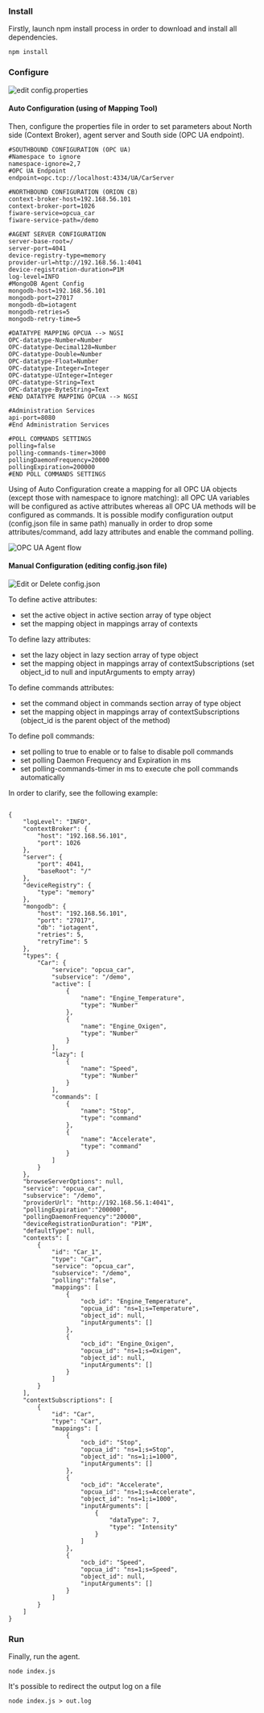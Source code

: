 ### Install 
Firstly, launch npm install process in order to download and install all dependencies.
```
npm install
```
### Configure
![edit config.properties](https://github.com/Engineering-Research-and-Development/iotagent-opcua/blob/master/doc/manuals/images/OPC%20UA%20agent%20flow%20chart_1.png)

#### Auto Configuration (using of Mapping Tool)
Then, configure the properties file in order to set parameters about North side (Context Broker), agent server and South side (OPC UA endpoint).
```
#SOUTHBOUND CONFIGURATION (OPC UA)
#Namespace to ignore
namespace-ignore=2,7
#OPC UA Endpoint
endpoint=opc.tcp://localhost:4334/UA/CarServer

#NORTHBOUND CONFIGURATION (ORION CB)
context-broker-host=192.168.56.101
context-broker-port=1026
fiware-service=opcua_car
fiware-service-path=/demo

#AGENT SERVER CONFIGURATION
server-base-root=/
server-port=4041
device-registry-type=memory
provider-url=http://192.168.56.1:4041
device-registration-duration=P1M
log-level=INFO
#MongoDB Agent Config
mongodb-host=192.168.56.101
mongodb-port=27017
mongodb-db=iotagent
mongodb-retries=5
mongodb-retry-time=5

#DATATYPE MAPPING OPCUA --> NGSI
OPC-datatype-Number=Number
OPC-datatype-Decimal128=Number
OPC-datatype-Double=Number
OPC-datatype-Float=Number
OPC-datatype-Integer=Integer
OPC-datatype-UInteger=Integer
OPC-datatype-String=Text
OPC-datatype-ByteString=Text
#END DATATYPE MAPPING OPCUA --> NGSI

#Administration Services
api-port=8080
#End Administration Services

#POLL COMMANDS SETTINGS
polling=false
polling-commands-timer=3000
pollingDaemonFrequency=20000
pollingExpiration=200000
#END POLL COMMANDS SETTINGS

```
Using of Auto Configuration create a mapping for all OPC UA objects (except those with namespace to ignore matching): all OPC UA variables will be configured as active attributes whereas all OPC UA methods will be configured as commands. It is possible modify configuration output (config.json file in same path) manually in order to drop some attributes/command, add lazy attributes and enable the command polling. 

![OPC UA Agent flow](https://github.com/Engineering-Research-and-Development/iotagent-opcua/blob/master/doc/manuals/images/OPC%20UA%20agent%20flow%20chart_3.png)

#### Manual Configuration (editing config.json file)
![Edit or Delete config.json](https://github.com/Engineering-Research-and-Development/iotagent-opcua/blob/master/doc/manuals/images/OPC%20UA%20agent%20flow%20chart_4.png)

To define active attributes:
* set the active object in active section array of type object
* set the mapping object in mappings array of contexts

To define lazy attributes:
* set the lazy object in lazy section array of type object
* set the mapping object in mappings array of contextSubscriptions (set object_id to null and inputArguments to empty array)

To define commands attributes:
* set the command object in commands section array of type object
* set the mapping object in mappings array of contextSubscriptions (object_id is the parent object of the method)

To define poll commands:
* set polling to true to enable or to false to disable poll commands
* set polling Daemon Frequency and Expiration in ms
* set polling-commands-timer in ms to execute che poll commands automatically


In order to clarify, see the following example:

```

{
    "logLevel": "INFO",
    "contextBroker": {
        "host": "192.168.56.101",
        "port": 1026
    },
    "server": {
        "port": 4041,
        "baseRoot": "/"
    },
    "deviceRegistry": {
        "type": "memory"
    },
    "mongodb": {
        "host": "192.168.56.101",
        "port": "27017",
        "db": "iotagent",
        "retries": 5,
        "retryTime": 5
    },
    "types": {
        "Car": {
            "service": "opcua_car",
            "subservice": "/demo",
            "active": [
                {
                    "name": "Engine_Temperature",
                    "type": "Number"
                },
                {
                    "name": "Engine_Oxigen",
                    "type": "Number"
                }
            ],
            "lazy": [
            	{
                    "name": "Speed",
                    "type": "Number"
                }
            ],
            "commands": [
                {
                    "name": "Stop",
                    "type": "command"
                },
                {
                    "name": "Accelerate",
                    "type": "command"
                }
            ]
        }
    },
    "browseServerOptions": null,
    "service": "opcua_car",
    "subservice": "/demo",
    "providerUrl": "http://192.168.56.1:4041",
    "pollingExpiration":"200000",
    "pollingDaemonFrequency":"20000",
    "deviceRegistrationDuration": "P1M",
    "defaultType": null,
    "contexts": [
        {
            "id": "Car_1",
            "type": "Car",
            "service": "opcua_car",
            "subservice": "/demo",
            "polling":"false",
            "mappings": [
                {
                    "ocb_id": "Engine_Temperature",
                    "opcua_id": "ns=1;s=Temperature",
                    "object_id": null,
                    "inputArguments": []
                },
                {
                    "ocb_id": "Engine_Oxigen",
                    "opcua_id": "ns=1;s=Oxigen",
                    "object_id": null,
                    "inputArguments": []
                }
            ]
        }
    ],
    "contextSubscriptions": [
        {
            "id": "Car",
            "type": "Car",
            "mappings": [
                {
                    "ocb_id": "Stop",
                    "opcua_id": "ns=1;s=Stop",
                    "object_id": "ns=1;i=1000",
                    "inputArguments": []
                },
                {
                    "ocb_id": "Accelerate",
                    "opcua_id": "ns=1;s=Accelerate",
                    "object_id": "ns=1;i=1000",
                    "inputArguments": [
                        {
                            "dataType": 7,
                            "type": "Intensity"
                        }
                    ]
                },
                {
                    "ocb_id": "Speed",
                    "opcua_id": "ns=1;s=Speed",
                    "object_id": null,
                    "inputArguments": []
                }
            ]
        }
    ]
}
```

### Run
Finally, run the agent. 
```
node index.js
```
It's possible to redirect the output log on a file
```
node index.js > out.log
```

